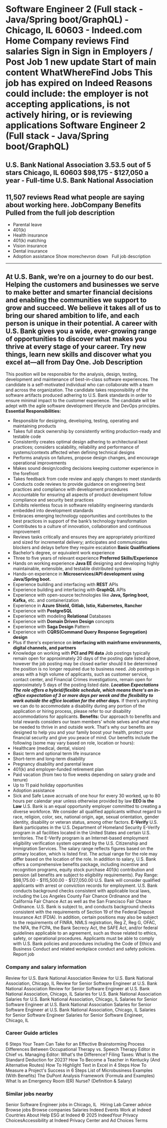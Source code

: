 Software Engineer 2 (Full stack - Java/Spring boot/GraphQL) - Chicago, IL 60603 - Indeed.com
Home
Company reviews
Find salaries
Sign in
Sign in
Employers / Post Job
1 new update
Start of main content
WhatWhereFind Jobs
This job has expired on Indeed
Reasons could include: the employer is not accepting applications, is not actively hiring, or is reviewing applications
Software Engineer 2 (Full stack - Java/Spring boot/GraphQL)
===========================================================
U.S. Bank National Association
3.53.5 out of 5 stars
Chicago, IL 60603
$98,175 - $127,050 a year - Full-time
U.S. Bank National Association
------------------------------
11,507 reviews
Read what people are saying about working here.
JobCompany
Benefits Pulled from the full job description
---------------------------------------------
* Parental leave
* 401(k)
* Health insurance
* 401(k) matching
* Vision insurance
* Dental insurance
* Adoption assistance
Show morechevron down
&nbsp;
Full job description
--------------------
At U.S. Bank, we’re on a journey to do our best. Helping the customers and businesses we serve to make better and smarter financial decisions and enabling the communities we support to grow and succeed. We believe it takes all of us to bring our shared ambition to life, and each person is unique in their potential. A career with U.S. Bank gives you a wide, ever-growing range of opportunities to discover what makes you thrive at every stage of your career. Try new things, learn new skills and discover what you excel at—all from Day One.
**Job Description**
-------------------
This position will be responsible for the analysis, design, testing, development and maintenance of best-in-class software experiences. The candidate is a self-motivated individual who can collaborate with a team and across the organization. The candidate takes responsibility of the software artifacts produced adhering to U.S. Bank standards in order to ensure minimal impact to the customer experience. The candidate will be adept with the agile software development lifecycle and DevOps principles.
**Essential Responsibilities:**
* Responsible for designing, developing, testing, operating and maintaining products
* Takes full stack ownership by consistently writing production-ready and testable code
* Consistently creates optimal design adhering to architectural best practices; considers scalability, reliability and performance of systems/contexts affected when defining technical designs
* Performs analysis on failures, propose design changes, and encourage operational improvements
* Makes sound design/coding decisions keeping customer experience in the forefront
* Takes feedback from code review and apply changes to meet standards
* Conducts code reviews to provide guidance on engineering best practices and compliance with development procedures
* Accountable for ensuring all aspects of product development follow compliance and security best practices
* Exhibits relentless focus in software reliability engineering standards embedded into development standards
* Embraces emerging technology opportunities and contributes to the best practices in support of the bank’s technology transformation
* Contributes to a culture of innovation, collaboration and continuous improvement
* Reviews tasks critically and ensures they are appropriately prioritized and sized for incremental delivery; anticipates and communicates blockers and delays before they require escalation
**Basic Qualifications**
* Bachelor’s degree, or equivalent work experience
* Three to five years of relevant experience
**Preferred Skills/Experience**
* Hands on working experience **Java EE** designing and developing highly maintainable, extensible, and testable distributed systems
* Hands-on experience in **Microservices/API development using Java/Spring boot.**
* Experience building and interfacing with **REST** APIs
* Experience building and interfacing with **GraphQL** APIs
* Experience with open-source technologies like **Java, Spring boot, Kafka,** etc. and containerization
* Experience in **Azure Shield, Gitlab, Istio, Kubernetes, Rancher**
* Experience with **PostgreSQL**
* Experience with modeling **Relational** Databases
* Experience with **Domain Driven Design** concepts
* Experience with **Saga Design** Pattern
* Experience with **CQRS(Command Query Response Segregation) design**
* Plus if there's experience on **interfacing with mainframe environments, digital channels, and partners**
* Knowledge on working with **PCI and PII data**
Job postings typically remain open for approximately 20 days of the posting date listed above, however the job posting may be closed earlier should it be determined the position is no longer required due to business need. Job postings in areas with a high volume of applicants, such as customer service, contact center, and Financial Crimes investigations, remain open for approximately 5 days of the posting listed date.
***Location Expectations***
***The role offers a hybrid/flexible schedule, which means there's an in-office expectation of 3 or more days per week and the flexibility to work outside the office location for the other days.***
If there’s anything we can do to accommodate a disability during any portion of the application or hiring process, please refer to our disability accommodations for applicants.
**Benefits:**
Our approach to benefits and total rewards considers our team members’ whole selves and what may be needed to thrive in and outside work. That's why our benefits are designed to help you and your family boost your health, protect your financial security and give you peace of mind. Our benefits include the following (some may vary based on role, location or hours):
* Healthcare (medical, dental, vision)
* Basic term and optional term life insurance
* Short-term and long-term disability
* Pregnancy disability and parental leave
* 401(k) and employer-funded retirement plan
* Paid vacation (from two to five weeks depending on salary grade and tenure)
* Up to 11 paid holiday opportunities
* Adoption assistance
* Sick and Safe Leave accruals of one hour for every 30 worked, up to 80 hours per calendar year unless otherwise provided by law
**EEO is the Law**
U.S. Bank is an equal opportunity employer committed to creating a diverse workforce. We consider all qualified applicants without regard to race, religion, color, sex, national origin, age, sexual orientation, gender identity, disability or veteran status, among other factors.
**E-Verify**
U.S. Bank participates in the U.S. Department of Homeland Security E-Verify program in all facilities located in the United States and certain U.S. territories. The E-Verify program is an Internet-based employment eligibility verification system operated by the U.S. Citizenship and Immigration Services.
The salary range reflects figures based on the primary location, which is listed first. The actual range for the role may differ based on the location of the role. In addition to salary, U.S. Bank offers a comprehensive benefits package, including incentive and recognition programs, equity stock purchase 401(k) contribution and pension (all benefits are subject to eligibility requirements). Pay Range: $98,175.00 - $115,500.00 - $127,050.00
U.S. Bank will consider qualified applicants with arrest or conviction records for employment. U.S. Bank conducts background checks consistent with applicable local laws, including the Los Angeles County Fair Chance Ordinance and the California Fair Chance Act as well as the San Francisco Fair Chance Ordinance. U.S. Bank is subject to, and conducts background checks consistent with the requirements of Section 19 of the Federal Deposit Insurance Act (FDIA). In addition, certain positions may also be subject to the requirements of FINRA, NMLS registration, Reg Z, Reg G, OFAC, the NFA, the FCPA, the Bank Secrecy Act, the SAFE Act, and/or federal guidelines applicable to an agreement, such as those related to ethics, safety, or operational procedures.
Applicants must be able to comply with U.S. Bank policies and procedures including the Code of Ethics and Business Conduct and related workplace conduct and safety policies.
&nbsp;
Report job
### Company and salary information
Review for U.S. Bank National Association
Review for U.S. Bank National Association, Chicago, IL
Review for Senior Software Engineer at U.S. Bank National Association
Review for Senior Software Engineer at U.S. Bank National Association, Chicago, IL
Salaries for U.S. Bank National Association
Salaries for U.S. Bank National Association, Chicago, IL
Salaries for Senior Software Engineer at U.S. Bank National Association
Salaries for Senior Software Engineer at U.S. Bank National Association, Chicago, IL
Salaries for Senior Software Engineer
Salaries for Senior Software Engineer, Chicago, IL
&nbsp;
### Career Guide articles
6 Steps Your Team Can Take for an Effective Brainstorming Process
Differences Between Occupational Therapy vs. Speech Therapy
Editor in Chief vs. Managing Editor: What's the Difference?
Filing Taxes: What Is the Standard Deduction for 2023?
How To Become a Teacher in Kentucky (And Alternative Routes)
How To Highlight Text in Excel in 4 Steps
How To Measure a Project's Success in 6 Steps
List of Microbusiness Examples (With Benefits)
The DuPont Analysis Framework (Formula and Examples)
What Is an Emergency Room (ER) Nurse? (Definition & Salary)
&nbsp;
### Similar jobs nearby
Senior Software Engineer jobs in Chicago, IL
&nbsp;
Hiring Lab Career advice Browse jobs Browse companies Salaries Indeed Events Work at Indeed Countries About Help ESG at Indeed
© 2025 IndeedYour Privacy ChoicesAccessibility at Indeed Privacy Center and Ad Choices Terms
